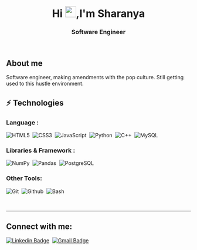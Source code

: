 
 
<h1 align="center">Hi&nbsp;<img src="https://raw.githubusercontent.com/aemmadi/aemmadi/master/wave.gif" width="30px" height="30px">,I'm Sharanya</h1>

<h3 align="center">Software Engineer</h3>
<br>

 

 ## About me

Software engineer, making amendments with the pop culture. Still getting used to this hustle environment.







## ⚡ Technologies

### Language :
![HTML5](https://img.shields.io/badge/-HTML5-E34F26?style=flat-square&logo=html5&logoColor=white)&nbsp;
![CSS3](https://img.shields.io/badge/-CSS3-1572B6?style=flat-square&logo=css3)&nbsp;
![JavaScript](https://img.shields.io/badge/-JavaScript-black?style=flat-square&logo=javascript)&nbsp;
![Python](https://img.shields.io/badge/-Python-black?style=flat-square&logo=Python)&nbsp;
![C++](https://img.shields.io/badge/-C++-00599C?style=flat-square&logo=c)&nbsp;
![MySQL](https://img.shields.io/badge/-MySQL-black?style=flat-square&logo=mysql)&nbsp;

 


### Libraries & Framework :
![NumPy](https://img.shields.io/badge/numpy-%23013243.svg?style=flat-square&logo=numpy&logoColor=white)&nbsp;
![Pandas](https://img.shields.io/badge/pandas-%23150458.svg?style=flat-square&logo=pandas&logoColor=white)&nbsp;
![PostgreSQL](https://img.shields.io/badge/-PostgreSQL-336791?style=flat-square&logo=postgresql)




### Other Tools:

![Git](https://img.shields.io/badge/-Git-black?style=flat-square&logo=git)&nbsp;
![Github](https://img.shields.io/badge/-Github-black?style=flat-square&logo=github)&nbsp;
![Bash](https://img.shields.io/badge/-Bash-black?style=flat-square&logo=bash)&nbsp;


</br>



<!--  ## 📊 My Github Stats

  <br/>
    <a href="https://github.com/Prajnaprabhu3/github-readme-stats"><img alt="Prajna's Github Stats" src="https://github-readme-stats.vercel.app/api?username=Prajnaprabhu3&show_icons=true&count_private=true&theme=gotham&" /></a>
    <br/> 
    <br/>
    <p align="right"><img align="center" src="https://github-readme-streak-stats.herokuapp.com/?user=Prajnaprabhu3&theme=gotham&bg_color=0D1117" alt="Prajna" /></p>
  <br/>
   
  <a  style="padding-right:5px" align="right" href="https://github.com/Prajnaprabhu3/github-readme-stats"><img alt="Prajna Top Languages" src="https://github-readme-stats.vercel.app/api/top-langs/?username=Prajnaprabhu3&langs_count=8&count_private=true&layout=compact&theme=gotham&bg_color=0D1117" /></a>
  
  <br/> -->
  
---



  ## Connect with me:
  
[![Linkedin Badge](https://img.shields.io/badge/-linkedin-blue?style=flat-square&logo=Linkedin&logoColor=white&link=https://www.linkedin.com/in/sharanya12/)](https://www.linkedin.com/in/sharanya12/)&nbsp;
[![Gmail Badge](https://img.shields.io/badge/-Gmail-c14438?style=flat-square&logo=Gmail&logoColor=white&link=mailto:kudreppadysharanya@gmail.com)](mailto:kudreppadysharanya@gmail.com)&nbsp;
